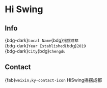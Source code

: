 # Hi Swing

## Info

{bdg-dark}`Local Name`{bdg}`摇摆成都`  
{bdg-dark}`Year Established`{bdg}`2019`  
{bdg-dark}`City`{bdg}`Chengdu`  

## Contact

{fab}`weixin;ky-contact-icon` HiSwing摇摆成都  
